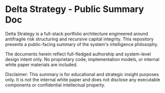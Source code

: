 # Delta Strategy - Public Summary Doc

Delta Strategy is a full-stack portfolio architecture engineered around antifragile risk structuring and recursive capital integrity. This repository presents a public-facing summary of the system's intelligence philosophy.

The documents herein reflect full-fledged authorship and system-level design intent only. No proprietary code, implementation models, or internal white paper materials are included.

Disclaimer: This summary is for educational and strategic insight purposes only. It is not the internal white paper and does not disclose any executable components or confidential intellectual property.
